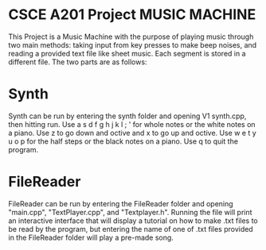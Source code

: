 # CSCE A201 Project MUSIC MACHINE

This Project is a Music Machine with the purpose of playing music through two main methods: taking input from key presses to make beep noises, and reading a provided text file like sheet music. Each segment is stored in a different file.
The two parts are as follows:

# Synth
   Synth can be run by entering the synth folder and opening V1 synth.cpp, then hitting run. Use a s d f g h j k l ; ' for whole notes or the white notes on a piano. Use z to go down and octive and x to go up and octive. Use w e  t y u  o p for the half steps or the black notes on a piano. Use q to quit the program.

# FileReader
  FileReader can be run by entering the FileReader folder and opening "main.cpp", "TextPlayer.cpp", and "Textplayer.h". Running the file will print an interactive interface that will display a tutorial on how to make .txt files to be read by the program, but entering the name of one of .txt files provided in the FileReader folder will play a pre-made song. 
